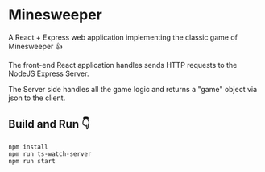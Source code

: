 # Minesweeper

A React + Express web application implementing the classic game of Minesweeper 👍

The front-end React application handles sends HTTP requests to the NodeJS Express Server.

The Server side handles all the game logic and returns a "game" object via json to the client.

## Build and Run 👇

```
npm install
npm run ts-watch-server
npm run start
```